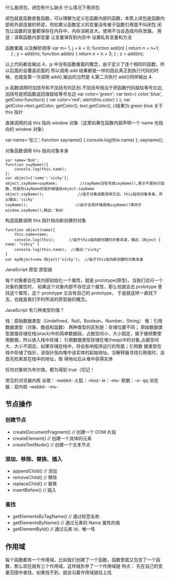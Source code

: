 什么是闭包，闭包有什么缺点 什么情况下用闭包

闭包就是函数嵌套函数，可以理解为定义在函数内部的函数，本质上闭包是函数内部和外部连接的桥梁，但如果父函数定义的变量没有被子函数引用就不叫闭包
闭包让函数的变量都保存在内存中，内存消耗变大。使用不当会造成内存泄漏。
用途：读取函数内部变量 让变量保存到内存中 设置私有变量和方法

函数重载 以及解析顺序
var m= 1, j = k = 0;
function add(n) {
return n = n+1;
&emsp; } ;
y = add(m);
function add(n) {
return n = n + 3;
} ;
z = add(m);

以上代码都会输出 4，js 中没有函数重载的概念，由于定义了连个相同的函数，所以后面的会覆盖前面的
所以调用 add 结果都是一样的因此真正到执行代码的时候，也就是第一次调用 add(),输出的当然是 4,第二次执行 add()同样输出 4.

js 函数调用时加括号和不加括号的区别.不加括号相当于把函数代码赋给等号左边,加括号是把函数返回值赋给等号左边
var color='green';
var text={
color:'blue',
getColor:function() {
var color='red';
alert(this.color)
}
};
var getColor=text.getColor;
getColor();
text.getColor();
//结果为 green blue
关于 this 指针

直接调用的话 this 指向 window 对象（这里如果在函数内部声明一个 name 也指向的 window 对象）

var name='张三';
function sayname() {
console.log(this.name)
};
sayname();

对象函数调用 this 指向对象本身

    var name='Bob';
    function sayName(){
        console.log(this.name);
    };
    var object={'name':'vicky'};
    object.sayName=sayName;          //sayName没有写成sayName(),表示不是执行函数，而是将sayName的指针赋值给object.sayName
    object.sayName();               //由于对象函数调用方法，this指向对象本身，所以输出:'vicky'
    sayName();                     //由于全局环境调用sayName()等同于window.sayName();输出:'Bob'

构造函数调用 this 指针指向新创建的对象

    function object(name){
        this.name=name;
        console.log(this);      //由于this指向新创建的对象本身，输出：Object { name: "vikcy" }
        console.log(this.name);  //输出:"vicky"
    }
    var myObject=new Object('vicky');  //由于this指向新创建的对象本身

JavaScript 原型 原型链

每个对象都会在其内部初始化一个属性，就是 prototype(原型)，当我们访问一个对象的属性时，
如果这个对象内部不存在这个属性，那么他就会去 prototype 里找这个属性，这个 prototype 又会有自己的 prototype，
于是就这样一直找下去，也就是我们平时所说的原型链的概念。

JavaScript 有几种类型的值？

栈：原始数据类型（Undefined，Null，Boolean，Number、String）
堆：引用数据类型（对象、数组和函数）
两种类型的区别是：存储位置不同；
原始数据类型直接存储在栈(stack)中的简单数据段，占据空间小、大小固定，属于被频繁使用数据，所以放入栈中存储；
引用数据类型存储在堆(heap)中的对象,占据空间大、大小不固定。如果存储在栈中，将会影响程序运行的性能；引用数
据类型在栈中存储了指针，该指针指向堆中该实体的起始地址。当解释器寻找引用值时，会首先检索其在栈中的地址，取
得地址后从堆中获得实体

任何对象转为布尔值，都为得到 true（切记！

常见的浏览器内核
谷歌：-webkit-
火狐：-moz-
ie：-ms-
欧鹏：-o-
qq 浏览器：双内核 -webkit- -ms-

## 节点操作

### 创建节点

- createDocumentFragment() // 创建一个 DOM 片段
- createElement() // 创建一个具体的元素
- createTextNode() // 创建一个文本节点

### 添加、移除、替换、插入

- appendChild() // 添加
- removeChild() // 移除
- replaceChild() // 替换
- insertBefore() // 插入

### 查找

- getElementsByTagName() // 通过标签名称
- getElementsByName() // 通过元素的 Name 属性的值
- getElementById() // 通过元素 Id，唯一性

## 作用域

每个函数都有一个作用域，比如我们创建了一个函数，函数里面又包含了一个函数，那么现在就有三个作用域，这样就形参了一个作用域链
特点： 先在自己的变量范围中查找，如果找不到，就会沿着作用域链往上找

